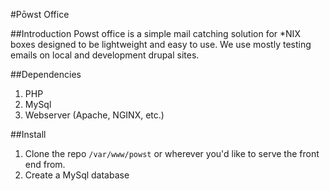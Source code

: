 #Pōwst Office

##Introduction
Powst office is a simple mail catching solution for *NIX boxes designed to be lightweight and easy to use.  We use mostly testing emails on local and development drupal sites.

##Dependencies
1. PHP
2. MySql
3. Webserver (Apache, NGINX, etc.)

##Install
1. Clone the repo `/var/www/powst` or wherever you'd like to serve the front end from.
2. Create a MySql database
